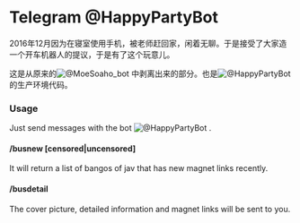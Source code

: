 # Telegram @HappyPartyBot

2016年12月因为在寝室使用手机，被老师赶回家，闲着无聊。于是接受了大家造一个开车机器人的提议，于是有了这个玩意儿。

这是从原来的![@MoeSoaho_bot](https://t.me/MoeSoaho_bot) 中剥离出来的部分。也是![@HappyPartyBot](https://t.me/HappyPartyBot) 的生产环境代码。

### Usage

Just send messages with the bot ![@HappyPartyBot](https://t.me/HappyPartyBot) .

#### /busnew [censored|uncensored]

It will return a list of bangos of jav that has new magnet links recently.

#### /busdetail <bango>

The cover picture, detailed information and magnet links will be sent to you.